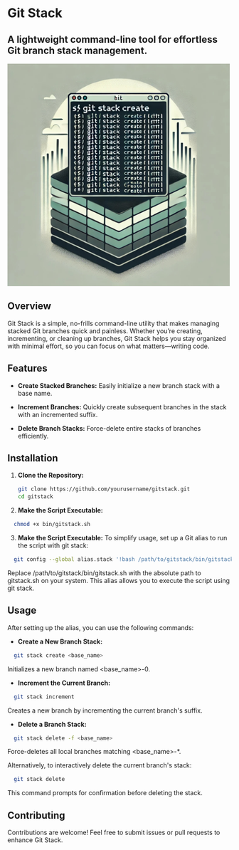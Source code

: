 # Git Stack
## A lightweight command-line tool for effortless Git branch stack management.

<img src="./docs/gitstack.jpeg" alt="Git Stack Illustration" width="500"/>

<br />

## Overview

Git Stack is a simple, no-frills command-line utility that makes managing stacked Git branches quick and painless. Whether you’re creating, incrementing, or cleaning up branches, Git Stack helps you stay organized with minimal effort, so you can focus on what matters—writing code.

## Features

- **Create Stacked Branches:** Easily initialize a new branch stack with a base name.

- **Increment Branches:** Quickly create subsequent branches in the stack with an incremented suffix.

- **Delete Branch Stacks:** Force-delete entire stacks of branches efficiently.

## Installation

1. **Clone the Repository:**

   ```bash
   git clone https://github.com/yourusername/gitstack.git
   cd gitstack
   ```

2. **Make the Script Executable:**

```bash
  chmod +x bin/gitstack.sh
```

3. **Make the Script Executable:**
   To simplify usage, set up a Git alias to run the script with git stack:

```bash
  git config --global alias.stack '!bash /path/to/gitstack/bin/gitstack.sh'
```

Replace /path/to/gitstack/bin/gitstack.sh with the absolute path to gitstack.sh on your system. This alias allows you to execute the script using git stack.

## Usage

After setting up the alias, you can use the following commands:

- **Create a New Branch Stack:**

```bash
  git stack create <base_name>
```

Initializes a new branch named <base_name>-0.

- **Increment the Current Branch:**

```bash
  git stack increment
```

Creates a new branch by incrementing the current branch's suffix.

- **Delete a Branch Stack:**

```bash
  git stack delete -f <base_name>
```

Force-deletes all local branches matching <base_name>-\*.

Alternatively, to interactively delete the current branch's stack:

```bash
  git stack delete
```

This command prompts for confirmation before deleting the stack.

## Contributing

Contributions are welcome! Feel free to submit issues or pull requests to enhance Git Stack.
